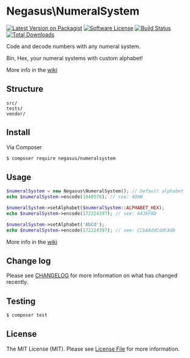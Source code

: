 # Negasus\NumeralSystem

[![Latest Version on Packagist][ico-version]][link-packagist]
[![Software License][ico-license]](LICENSE.md)
[![Build Status][ico-travis]][link-travis]
[![Total Downloads][ico-downloads]][link-downloads]

Code and decode numbers with any numeral system.

Bin, Hex, your numeral systems with custom alphabet!

More info in the [wiki][link-wiki]


## Structure

```
src/
tests/
vendor/
```


## Install

Via Composer

``` bash
$ composer require negasus/numeralsystem
```

## Usage

``` php
$numeralSystem = new Negasus\NumeralSystem(); // Default alphabet
echo $numeralSystem->encode(1048576); // see: 4OmW

$numeralSystem->setAlphabet($numeralSystem::ALPHABET_HEX);
echo $numeralSystem->encode(172224397); // see: A43EF8D

$numeralSystem->setAlphabet('AbCd');
echo $numeralSystem->encode(172224397); // see: CCbAAddCddCAdb
```

More info in the [wiki][link-wiki]
## Change log

Please see [CHANGELOG](CHANGELOG.md) for more information on what has changed recently.

## Testing

``` bash
$ composer test
```

## License

The MIT License (MIT). Please see [License File](LICENSE.md) for more information.

[ico-version]: https://img.shields.io/packagist/v/negasus/numeral-system.svg?style=flat-square
[ico-license]: https://img.shields.io/badge/license-MIT-brightgreen.svg?style=flat-square
[ico-travis]: https://img.shields.io/travis/Negasus/NumeralSystem/master.svg?style=flat-square
[ico-downloads]: https://img.shields.io/packagist/dt/negasus/numeralsystem.svg?style=flat-square

[link-packagist]: https://packagist.org/packages/negasus/numeral-system
[link-travis]: https://travis-ci.org/Negasus/NumeralSystem
[link-downloads]: https://packagist.org/packages/negasus/numeralsystem
[link-author]: https://github.com/negasus
[link-wiki]: https://github.com/Negasus/NumeralSystem/wiki
